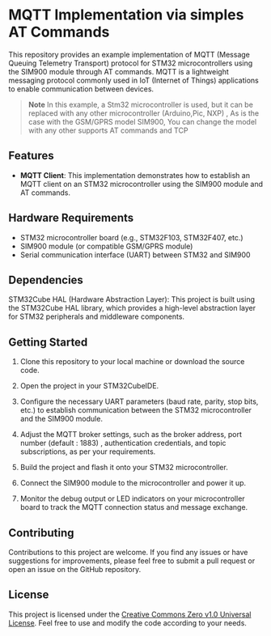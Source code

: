 # MQTT Implementation via simples AT Commands 

This repository provides an example implementation of MQTT (Message Queuing Telemetry Transport) protocol for STM32 microcontrollers using the SIM900 module through AT commands. MQTT is a lightweight messaging protocol commonly used in IoT (Internet of Things) applications to enable communication between devices.

> **Note**
>  In this example, a Stm32 microcontroller is used, but it can be replaced with any other microcontroller (Arduino,Pic, NXP) , As is the case with the GSM/GPRS model SIM900, You can change the model with any other supports AT commands and TCP 


## Features

- **MQTT Client**: This implementation demonstrates how to establish an MQTT client on an STM32 microcontroller using the SIM900 module and AT commands.

## Hardware Requirements

- STM32 microcontroller board (e.g., STM32F103, STM32F407, etc.)
- SIM900 module (or compatible GSM/GPRS module)
- Serial communication interface (UART) between STM32 and SIM900

## Dependencies

STM32Cube HAL (Hardware Abstraction Layer): This project is built using the STM32Cube HAL library, which provides a high-level abstraction layer for STM32 peripherals and middleware components.

## Getting Started

1. Clone this repository to your local machine or download the source code.

2. Open the project in your STM32CubeIDE.

3. Configure the necessary UART parameters (baud rate, parity, stop bits, etc.) to establish communication between the STM32 microcontroller and the SIM900 module.

4. Adjust the MQTT broker settings, such as the broker address, port number (default : 1883) , authentication credentials, and topic subscriptions, as per your requirements.

5. Build the project and flash it onto your STM32 microcontroller.

6. Connect the SIM900 module to the microcontroller and power it up.

7. Monitor the debug output or LED indicators on your microcontroller board to track the MQTT connection status and message exchange.

## Contributing

Contributions to this project are welcome. If you find any issues or have suggestions for improvements, please feel free to submit a pull request or open an issue on the GitHub repository.

## License

This project is licensed under the [Creative Commons Zero v1.0 Universal License](LICENSE). Feel free to use and modify the code according to your needs.

